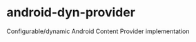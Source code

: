 android-dyn-provider
====================

Configurable/dynamic Android Content Provider implementation
